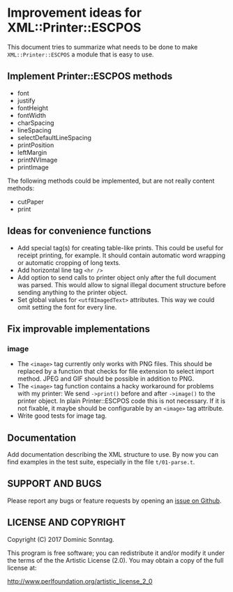 # Improvement ideas for XML::Printer::ESCPOS

This document tries to summarize what needs to be done to make `XML::Printer::ESCPOS` a module that is easy to use.

## Implement Printer::ESCPOS methods

* font
* justify
* fontHeight
* fontWidth
* charSpacing
* lineSpacing
* selectDefaultLineSpacing
* printPosition
* leftMargin
* printNVImage
* printImage

The following methods could be implemented, but are not really content methods:

* cutPaper
* print

## Ideas for convenience functions

* Add special tag(s) for creating table-like prints. This could be useful for receipt printing, for example. It should contain automatic word wrapping or automatic cropping of long texts.
* Add horizontal line tag `<hr />`
* Add option to send calls to printer object only after the full document was parsed. This would allow to signal illegal document structure before sending anything to the printer object.
* Set global values for `<utf8ImagedText>` attributes. This way we could omit setting the font for every line.

## Fix improvable implementations

### image

* The `<image>` tag currently only works with PNG files. This should be replaced by a function that checks for file extension to select import method. JPEG and GIF should be possible in addition to PNG.
* The `<image>` tag function contains a hacky workaround for problems with my printer: We send `->print()` before and after `->image()` to the printer object. In plain Printer::ESCPOS code this is not necessary. If it is not fixable, it maybe should be configurable by an `<image>` tag attribute.
* Write good tests for image tag.

## Documentation

Add documentation describing the XML structure to use. By now you can find examples in the test suite, especially in the file `t/01-parse.t`.

## SUPPORT AND BUGS

Please report any bugs or feature requests by opening an [issue on Github](https://github.com/sonntagd/XML-Printer-ESCPOS/issues).

## LICENSE AND COPYRIGHT

Copyright (C) 2017 Dominic Sonntag.

This program is free software; you can redistribute it and/or modify it
under the terms of the the Artistic License (2.0). You may obtain a
copy of the full license at:

http://www.perlfoundation.org/artistic_license_2_0
